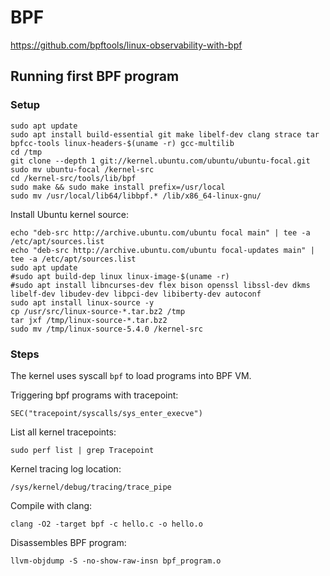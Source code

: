 # BPF

https://github.com/bpftools/linux-observability-with-bpf

## Running first BPF program

### Setup

```
sudo apt update
sudo apt install build-essential git make libelf-dev clang strace tar bpfcc-tools linux-headers-$(uname -r) gcc-multilib
cd /tmp
git clone --depth 1 git://kernel.ubuntu.com/ubuntu/ubuntu-focal.git
sudo mv ubuntu-focal /kernel-src
cd /kernel-src/tools/lib/bpf
sudo make && sudo make install prefix=/usr/local
sudo mv /usr/local/lib64/libbpf.* /lib/x86_64-linux-gnu/
```

Install Ubuntu kernel source:
```
echo "deb-src http://archive.ubuntu.com/ubuntu focal main" | tee -a /etc/apt/sources.list
echo "deb-src http://archive.ubuntu.com/ubuntu focal-updates main" | tee -a /etc/apt/sources.list
sudo apt update
#sudo apt build-dep linux linux-image-$(uname -r)
#sudo apt install libncurses-dev flex bison openssl libssl-dev dkms libelf-dev libudev-dev libpci-dev libiberty-dev autoconf
sudo apt install linux-source -y
cp /usr/src/linux-source-*.tar.bz2 /tmp
tar jxf /tmp/linux-source-*.tar.bz2
sudo mv /tmp/linux-source-5.4.0 /kernel-src
```

### Steps

The kernel uses syscall `bpf` to load programs into BPF VM.

Triggering bpf programs with tracepoint:
```
SEC("tracepoint/syscalls/sys_enter_execve")
```

List all kernel tracepoints:
```
sudo perf list | grep Tracepoint
```

Kernel tracing log location:
```
/sys/kernel/debug/tracing/trace_pipe
```

Compile with clang:
```
clang -O2 -target bpf -c hello.c -o hello.o
```

Disassembles BPF program:
```
llvm-objdump -S -no-show-raw-insn bpf_program.o
```
